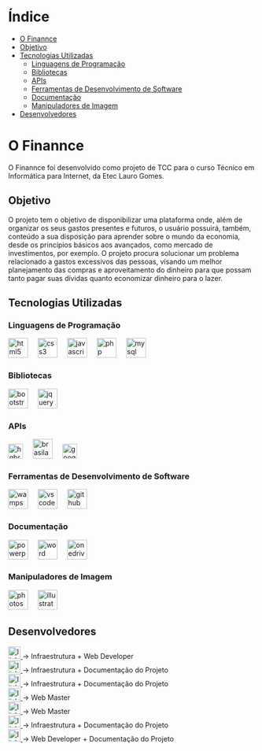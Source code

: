 <h1>Índice</h1>

* [O Finannce](#Finannce)
* [Objetivo](#Objetivo)
* [Tecnologias Utilizadas](#Tecnologias)
    * [Linguagens de Programação](#Linguagens)
    * [Bibliotecas](#Bibliotecas)
    * [APIs](#Apis)
    * [Ferramentas de Desenvolvimento de Software](#Fer.DesSoftware)
    * [Documentação](#Documentação)
    * [Manipuladores de Imagem](#Imagem)
* [Desenvolvedores](#Desenvolvedores)

<h1 id="Finannce">O Finannce</h1>
<p>O Finannce foi desenvolvido como projeto de TCC para o curso Técnico em Informática para Internet, da Etec Lauro Gomes.</p>

<h2 id="Objetivo">Objetivo</h2>
<p>
    O projeto tem o objetivo de disponibilizar uma plataforma onde, além de
organizar os seus gastos presentes e futuros, o usuário possuirá, também, conteúdo
a sua disposição para aprender sobre o mundo da economia, desde os princípios
básicos aos avançados, como mercado de investimentos, por exemplo. O projeto
procura solucionar um problema relacionado a gastos excessivos das pessoas,
visando um melhor planejamento das compras e aproveitamento do dinheiro para que
possam tanto pagar suas dívidas quanto economizar dinheiro para o lazer.
</p>

<h2 id="Tecnologias">Tecnologias Utilizadas</h2>
<h3 id="Linguagens">Linguagens de Programação</h3>
<div align="left">
  <img src="https://cdn.simpleicons.org/html5/E34F26" height="40" alt="html5 logo"/>
  <img width="12" />
  <img src="https://cdn.simpleicons.org/css3/1572B6" height="40" alt="css3 logo"/>
  <img width="12" />
  <img src="https://cdn.simpleicons.org/javascript/F7DF1E" height="40" alt="javascript logo"/>
  <img width="12" />
  <img src="https://cdn.simpleicons.org/php/777BB4" height="40" alt="php logo"/>
  <img width="12" />
   <img src="https://cdn.simpleicons.org/mysql/4479A1" height="40" alt="mysql logo"/>
  <img width="12" />
</div>
<h3 id="Bibliotecas">Bibliotecas</h3>
<div align="left">
  <img src="https://cdn.simpleicons.org/bootstrap/7952B3" height="40" alt="bootstrap logo"/>
  <img width="12" />
  <img src="https://cdn.simpleicons.org/jquery/0769AD" height="40" alt="jquery logo"/>
  <img width="12" />
</div>
<h3 id="Apis">APIs</h3>
<div align="left">
  <img src="https://hgbrasil.com/assets/hgbrasil-dc290344068ea240f20f3fda56da9279a7091b6b2e60905acc691175167719fe.png" height="30" alt="hgbrasil logo"/>
  <img width="12" />
  <img src="https://plataforma.apibrasil.com.br/frontend/img/logo.png" height="40" alt="brasilapi logo"/>
  <img width="12" />
  <img src="https://seeklogo.com/images/G/google-developers-logo-F8BF3155AC-seeklogo.com.png" height="30" alt="googlefordevelopers logo"/>
  <img width="12" />
</div>
<h3 id="Fer.DesSoftware">Ferramentas de Desenvolvimento de Software</h3>
<div align="left">
  <img src="https://upload.wikimedia.org/wikipedia/commons/thumb/f/f4/WampServer-logo.svg/2048px-WampServer-logo.svg.png" height="40" alt="wampserver logo"/>
  <img width="12" />
  <img src="https://upload.wikimedia.org/wikipedia/commons/thumb/9/9a/Visual_Studio_Code_1.35_icon.svg/2048px-Visual_Studio_Code_1.35_icon.svg.png" height="40" alt="vscode logo"/>
  <img width="12" />
  <img src="https://cdn.simpleicons.org/github/9500ff" height="40" alt="github logo"/>
</div>
<h3 id="Documentação">Documentação</h3>
<div align="left">
  <img src="https://upload.wikimedia.org/wikipedia/commons/thumb/0/0d/Microsoft_Office_PowerPoint_%282019%E2%80%93present%29.svg/512px-Microsoft_Office_PowerPoint_%282019%E2%80%93present%29.svg.png?20210821050414" height="40" alt="powerpoint logo"/>
  <img width="12" />
  <img src="https://logos-world.net/wp-content/uploads/2020/03/Microsoft-Word-Logo.png" height="40" alt="word logo"/>
  <img width="12" />
  <img src="https://download.logo.wine/logo/OneDrive/OneDrive-Logo.wine.png" height="40" alt="onedrive logo"/>
</div>
<h3 id="Imagem">Manipuladores de Imagem</h3>
<div align="left">
  <img src="https://logosmarcas.net/wp-content/uploads/2020/11/Adobe-Photoshop-Logo.png" height="40" alt="photoshop logo"/>
  <img width="12" />
  <img src="https://1000logos.net/wp-content/uploads/2020/06/Illustrator-Logo.png" height="40" alt="illustrator logo"/>
</div>

<h2 id="Desenvolvedores">Desenvolvedores</h2>
<div>
  <a href="https://www.linkedin.com/in/davidson-vitoriano-081668237/" target="_blank">
    <img src="https://img.shields.io/static/v1?message=Davidson&logo=linkedin&label=&color=0077B5&logoColor=white&labelColor=&style=for-the-badge" height="25" alt="linkedin logo"/>
  </a> → Infraestrutura + Web Developer
  <br>
  <a href="https://www.linkedin.com/" target="_blank">
    <img src="https://img.shields.io/static/v1?message=Fernanda&logo=linkedin&label=&color=0077B5&logoColor=white&labelColor=&style=for-the-badge" height="25" alt="linkedin logo"/>
  </a> → Infraestrutura + Documentação do Projeto 
  <br>
  <a href="https://www.linkedin.com/in/heitor-requena-ferreira/" target="_blank">
    <img src="https://img.shields.io/static/v1?message=Heitor&logo=linkedin&label=&color=0077B5&logoColor=white&labelColor=&style=for-the-badge" height="25" alt="linkedin logo"/>
  </a> → Infraestrutura + Documentação do Projeto 
  <br>
  <a href="https://www.linkedin.com/in/jessicassvitoriano/" target="_blank">
    <img src="https://img.shields.io/static/v1?message=Jessica&logo=linkedin&label=&color=0077B5&logoColor=white&labelColor=&style=for-the-badge" height="25" alt="linkedin logo"/>
  </a> → Web Master
  <br>
  <a href="https://www.linkedin.com/in/joaovtsantos/" target="_blank">
    <img src="https://img.shields.io/static/v1?message=João Vítor&logo=linkedin&label=&color=0077B5&logoColor=white&labelColor=&style=for-the-badge" height="25" alt="linkedin logo"/>
  </a> → Web Master
  <br>
  <a href="https://www.linkedin.com/in/matheus-cerqueira-motta-9785b0279/" target="_blank">
    <img src="https://img.shields.io/static/v1?message=Matheus&logo=linkedin&label=&color=0077B5&logoColor=white&labelColor=&style=for-the-badge" height="25" alt="linkedin logo"/>
  </a> → Infraestrutura + Documentação do Projeto 
  <br>
  <a href="https://www.linkedin.com/in/ranielly-santos-448687274/" target="_blank">
    <img src="https://img.shields.io/static/v1?message=Ranielly&logo=linkedin&label=&color=0077B5&logoColor=white&labelColor=&style=for-the-badge" height="25" alt="linkedin logo"/>
  </a> → Web Developer + Documentação do Projeto
</div>
